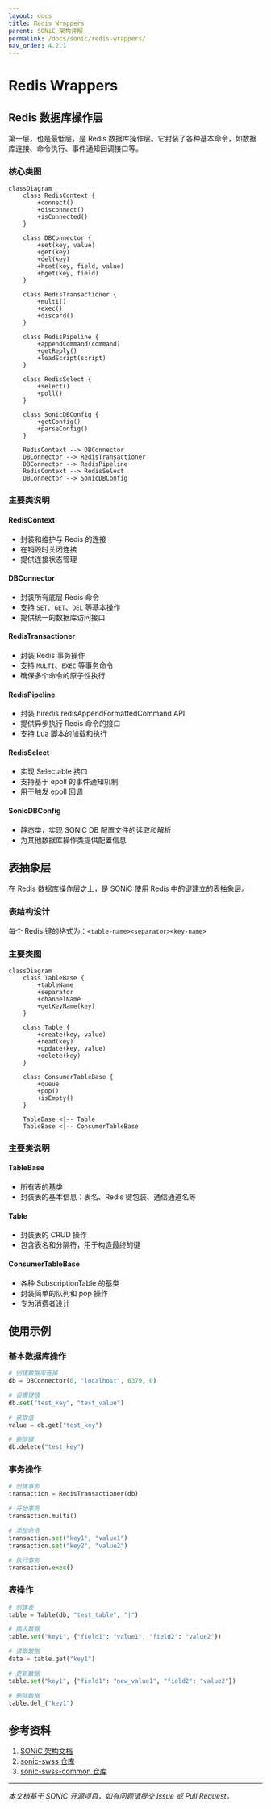 ```yaml
---
layout: docs
title: Redis Wrappers
parent: SONiC 架构详解
permalink: /docs/sonic/redis-wrappers/
nav_order: 4.2.1
---
```


# Redis Wrappers

## Redis 数据库操作层

第一层，也是最低层，是 Redis 数据库操作层。它封装了各种基本命令，如数据库连接、命令执行、事件通知回调接口等。

### 核心类图

```mermaid
classDiagram
    class RedisContext {
        +connect()
        +disconnect()
        +isConnected()
    }
    
    class DBConnector {
        +set(key, value)
        +get(key)
        +del(key)
        +hset(key, field, value)
        +hget(key, field)
    }
    
    class RedisTransactioner {
        +multi()
        +exec()
        +discard()
    }
    
    class RedisPipeline {
        +appendCommand(command)
        +getReply()
        +loadScript(script)
    }
    
    class RedisSelect {
        +select()
        +poll()
    }
    
    class SonicDBConfig {
        +getConfig()
        +parseConfig()
    }
    
    RedisContext --> DBConnector
    DBConnector --> RedisTransactioner
    DBConnector --> RedisPipeline
    RedisContext --> RedisSelect
    DBConnector --> SonicDBConfig
```

### 主要类说明

#### RedisContext
- 封装和维护与 Redis 的连接
- 在销毁时关闭连接
- 提供连接状态管理

#### DBConnector
- 封装所有底层 Redis 命令
- 支持 `SET`、`GET`、`DEL` 等基本操作
- 提供统一的数据库访问接口

#### RedisTransactioner
- 封装 Redis 事务操作
- 支持 `MULTI`、`EXEC` 等事务命令
- 确保多个命令的原子性执行

#### RedisPipeline
- 封装 hiredis redisAppendFormattedCommand API
- 提供异步执行 Redis 命令的接口
- 支持 Lua 脚本的加载和执行

#### RedisSelect
- 实现 Selectable 接口
- 支持基于 epoll 的事件通知机制
- 用于触发 epoll 回调

#### SonicDBConfig
- 静态类，实现 SONiC DB 配置文件的读取和解析
- 为其他数据库操作类提供配置信息

## 表抽象层

在 Redis 数据库操作层之上，是 SONiC 使用 Redis 中的键建立的表抽象层。

### 表结构设计

每个 Redis 键的格式为：`<table-name><separator><key-name>`

### 主要类图

```mermaid
classDiagram
    class TableBase {
        +tableName
        +separator
        +channelName
        +getKeyName(key)
    }
    
    class Table {
        +create(key, value)
        +read(key)
        +update(key, value)
        +delete(key)
    }
    
    class ConsumerTableBase {
        +queue
        +pop()
        +isEmpty()
    }
    
    TableBase <|-- Table
    TableBase <|-- ConsumerTableBase
```

### 主要类说明

#### TableBase
- 所有表的基类
- 封装表的基本信息：表名、Redis 键包装、通信通道名等

#### Table
- 封装表的 CRUD 操作
- 包含表名和分隔符，用于构造最终的键

#### ConsumerTableBase
- 各种 SubscriptionTable 的基类
- 封装简单的队列和 pop 操作
- 专为消费者设计

## 使用示例

### 基本数据库操作

```python
# 创建数据库连接
db = DBConnector(0, "localhost", 6379, 0)

# 设置键值
db.set("test_key", "test_value")

# 获取值
value = db.get("test_key")

# 删除键
db.delete("test_key")
```

### 事务操作

```python
# 创建事务
transaction = RedisTransactioner(db)

# 开始事务
transaction.multi()

# 添加命令
transaction.set("key1", "value1")
transaction.set("key2", "value2")

# 执行事务
transaction.exec()
```

### 表操作

```python
# 创建表
table = Table(db, "test_table", "|")

# 插入数据
table.set("key1", {"field1": "value1", "field2": "value2"})

# 读取数据
data = table.get("key1")

# 更新数据
table.set("key1", {"field1": "new_value1", "field2": "value2"})

# 删除数据
table.del_("key1")
```

## 参考资料

1. [SONiC 架构文档](https://github.com/sonic-net/SONiC/wiki)
2. [sonic-swss 仓库](https://github.com/sonic-net/sonic-swss)
3. [sonic-swss-common 仓库](https://github.com/sonic-net/sonic-swss-common)

---

*本文档基于 SONiC 开源项目，如有问题请提交 Issue 或 Pull Request。*
